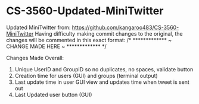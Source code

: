 # CS-3560-Updated-MiniTwitter

Updated MiniTwitter from: https://github.com/kangaroo483/CS-3560-MiniTwitter
Having difficulty making commit changes to the original, the changes will be commented in this exact format: 
/* ************* ~ CHANGE MADE HERE ~ *************
*/

Changes Made Overall: 
1. Unique UserID and GroupID so no duplicates, no spaces, validate button 
2. Creation time for users (GUI) and groups (terminal output)
3. Last update time in user GUI view and updates time when tweet is sent out 
4. Last Updated user button (GUI)
